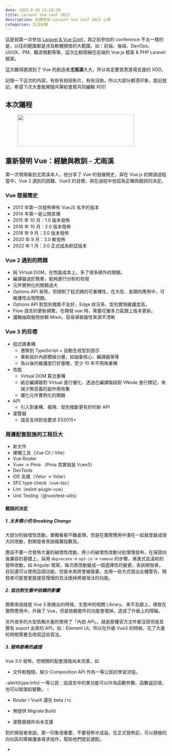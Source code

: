 ```yaml
---
date: 2023-8-20 21:28:28
title: Laravel Vue Conf 2023
description: 紀錄參加 Laravel Vue Conf 2023 心得
categories: 生活紀錄
---
```


這是我第一次參加 [Laravel & Vue Conf](https://laravelconf.tw/agendas)，與之前參加的 conference 不太一樣的是，以往的範圍都是涉及軟體開發的大範圍，如：前端、後端、DevOps、UI/UX、PM、職涯規劃等等，這次比較限縮在前端的 Vue.js 框架 & PHP Laravel 框架。

這次難得邀請到了 Vue 的創造者**尤雨溪**大大，所以肯定要買票進場支援的 XDD。

記錄一下這次的內容，有些有拍投影片，有些沒拍，所以大部分都憑印象，能記就記，希望下次大會能開個共筆給會眾共同編輯 XDD

## 本次議程

<img src="https://i.imgur.com/K4QHa3Q.jpg" height="100" width="100" style="width:85%;display:flex;justify-content:center;margin:auto;"/>

## 重新發明 Vue：經驗與教訓 - 尤雨溪

第一次現場看到尤雨溪本人，他分享了 Vue 的發展簡史，與在 Vue.js 的開源過程當中，Vue 2 遇到的困難、Vue3 的目標，與在過程中他認為正確與錯誤的決定。

### Vue 發展簡史

- 2013 年第一次發佈帶有 VueJS 名字的版本
- 2014 年第一是公開宣傳
- 2015 年 10 月：1.0 版本發佈
- 2016 年 10 月：2.0 版本發佈
- 2018 年 9 月：3.0 版本發佈
- 2020 年 9 月：3.0 軟發佈
- 2022 年 1 月：3.0 正式成為默認版本

### Vue 2 遇到的問題

- 純 Virtual DOM，在性能成本上，多了很多額外的開銷。
- 編譯器過於簡單，能夠進行分析的有限
- 元件實例化的開銷過大
- Options API 易用，但限制了程式碼的可重構性，在大型、長期的應用中，可維護性出現問題。
- Options API 對型別推斷不友好，Edge 狀況多、型別實現維護度高。
- Flow 語言的更新頻繁，在開發 vue 時，需要花蠻多力氣跟上版本更新。
- 邏輯抽取服用依賴 Mixin，容易導致屬性來源不清晰

### Vue 3 的目標

- 程式碼重構
  - 遷移到 TypeScript + 自動生成型別提示
  - 重新設計內部模組分層，如抽象核心、編譯器等等
  - 為以後的維護度打好基礎，至少 10 年不用再重構
- 性能
  - Virtual DOM 算法重構
  - 結合編譯器對 Virtual 進行優化，透過在編譯階段對 VNode 進行標記，來減少無意義的副作用收集
  - 優化元件實例化的開銷
- API
  - 引入對重構、複用、型別推斷更有好的新 API
- 瀏覽器
  - 語言支持對低要求 ES2015+

### 周邊配套設施的工程巨大

- 新文件
- 建構工具（Vue Cli / Vite）
- Vue Router
- Vuex -> Pinia （Pinia 其實就是 Vuex5）
- DevTools
- IDE 支援（Vetur -> Volar）
- SFC type check（vue-tsc）
- Lint（eslint-plugin-vue）
- Unit Testing（@vue/test-utils）

#### 錯誤的決定

##### 1. 太多微小的 Breaking Change

大部分的破壞性改動，單獨看都不難處理，但是在實際應用中湊在一起就會變成很大的改動，對開發者來說複雜指數高。

應該不要一次發佈大量的破壞性改動，將小的破壞性改動分批慢慢發布，在保證向後兼容的基礎上，採用 `deprecate` -> `opt-in` -> `remove` 的步驟，漸進式且溫和的發佈改動，如 Angular 框架，每次將改動變成一個選擇性的變更，告訴開發者，目前還可以使用這個功能，但是未來將會被廢棄，並用一些方式發出此種警告，開發者可能會更能接受慢慢的去汰換掉將被淘汰的功能。

##### 2. 低估對生態中依賴的影響

簡單來說就是 Vue 3 剛推出的時候，生態中的相關 Library，來不及跟上，導致在實際應用中，升級了 Vue，但是依賴套件的功能會壞掉，造成了升級上的障礙。

另外很多的大型依賴大量的使用了「內部 API」，就是那種官方文件都沒寫但是其實有 export 出來的 API，如：Element UI。所以在升級 Vue3 的時候，花了大量的時間需要去改寫這些寫法。

##### 3. 發佈節奏的處理

Vue 3.0 發佈，但相關的配套措施尚未完善，如

- 文件較粗糙，缺少 Composition API 作為一等公民的學習流程。

::alert{type:info}
一等公民：該語言中的某功能可以作為函數參數、函數返回值，也可以賦值給變數。
::

- Router / VueX 還在 beta / rc

- 無提供 Migrate Build

- 瀏覽器插件尚未支援

對於開發者來說，第一印象很重要，不要發佈半成品，在正式發佈前，可以積極的向社區的庫維護者尋求協作，幫助他們提前適配。

- <script setup> 尙未穩定

#### 正確的決定

##### 1. 擁抱 TypeScript

為開發者提供了良好的型別支援，與框架本身的維護性也大大的提升。

##### 2. 堅持 Composition API

`<script setup>` 提昇了開發體驗，也提升了 DX，提升了可維護性與可重構性。提升了邏輯複用性，如 VueUse 這樣的 hook Library。

##### 3. 對開發體驗 DX 持續投入

- Vite 的投入雖然花了很大的成本，但是作為一個 dev server，大大的提升了啟動 dev server 的速度，也從框架中獨立出來，支援其他框架，甚至其他語言。
- 對 Vue 3 的官方文件進行大規模的重寫（超過 50%）與結構調整，提升對文件的重視度。
- Volar：因為 TypeScript 無法支援 Vue SFC 檔案的型別檢查，Volar 工具的投入，帶來的是大幅度地提升了 Vue SFC 的 TypeScript 支援。

### 小總結

整體來說框架的開源更新應兼顧「可重構性」、「大項目的可維護性」、「可複用性」、「開發者體驗」，且在發佈破壞性變動時，應該先發佈一些 `Opt-in` 的版本，來柔性的告訴用戶，未來將要遺棄該功能，如果要跟上更新的話，請找時間重構程式碼。

### 與偶像合照

在下午茶時段的時候，看到在排隊拍照，因為隊伍剛形成還沒有很多人，就趕快加入隊伍中等待拍照 XDD

<img src="https://i.imgur.com/lzOHOz5.jpg" height="100" width="100" style="width:30%;display:flex;justify-content:center;margin:auto;"/>

## 被 Vue 框架耽誤的建構工具 - Vite - 高見龍

Vite 作為一個 dev server 之所以快的原因是 ES Module，不同於 webpack 要把所有程式碼都包成一包後才能啟動 server。加上使用 `esbuild`，提供了更快的建構速度。

之後就開始了 Vite 的源碼探索，感覺因為尤雨溪在台下的關係，龍哥有點太緊張了 XD，可以感覺到他有些不太自信，在看源碼的過程當中有看到 websocket 的應用，以及 cli 邏輯的撰寫與別名的功能，本來期待講到核心的模組地圖，但是時間不夠，就停下來了，有點可惜，只能之後有空再自己去挖原始碼。

## 從 Vorms 出發的一場開源大冒險 - Alex Liu

因為跟 Alex 是同公司，在開演之前有聽過他的簡報並給他一些建議，本來還很擔心他會超時，但是這次表現完全超過練習的時候，講完的時候完美的剩下一分鐘，完全在預期內，而且講話中為了思考而產生的贅詞，這次也減少很多，使用「**停頓取代贅詞**」，並在停頓後切重要點的語句，讓聽的人可以專注並持續接受訊息，不只是誇獎他，也是我需要筆記下來且不斷練習的。

在這個表單驗證套件中我覺得有學習到的觀念是，可以透過對 inject & provider 的封裝，讓 composition API 可以完全脫離元件的父層子層的傳遞，達到開箱即用的方便，也透過封裝 smart component 的封裝，讓表單內的元素，如 input、select、checkbox 等等保留響應屬性，且更方便使用。還有重視開發者可能會使用自己熟悉的第三方驗證庫，來提供一個接口，讓使用者可以自己傳入想要的驗證工具，如 zod, yup, valibot 等等來做驗證，「策略模式」的設計，如 vue 3 對開放編譯器的接口、tanstack query 對 query function 的接口，我認為都是類似的手法，值得學習。

之前有幸為 Vorm 提交了一個 [PR](https://github.com/Mini-ghost/vorms/pull/18)，在此次演講的簡報中有被提到，覺得非常開心。

![](https://i.imgur.com/470M1WZ.jpg)

## 從 MVC 到前後分離的策略 - Erik

來自加坡商鈦坦科技的senior product developer，分享如何把 C# 與前端程式碼耦合的專案，拆解成前後分離。

坦白說抽離的方法超乎我的想像，我的理解是後端出 API 給前端打，然後 client 請求的是前端的 server，但是因為公司的 scrum 機制，需要支援「每個更新都要可以 rollback」、「每兩週都可以發佈更新」，所以將想達成的目標架構，拆分成好幾個單元。

模式是讓前端的每個元件都變成一個獨立的資源，讓 C# 在接到 client 請求之後，對前端 server 請求元件資源，然後在 C# 內拼湊所有前端元件，再送給 client 端。完全顛覆我的想像，讓前端變為 C# 的資源，算是開眼界，原來還有這種做法，只不過因為元件都彼此獨立，所以這樣做還算好做，但是如果元件需要頻繁的交互溝通，就會變得比較複雜。

一個元件使用一個 Vue 實例，切割所有元件的資源，並且透過反向代理，讓存取資源更方便。

另外，Erik 説「scrum 的精神在於頻繁更新，但效率不一定比瀑布流更快」，也讓我對 scrum 有全新看法。

## 開發的未來，Nuxt 3 重新定義開發體驗 - Mike

Mike 這次分享 Nuxt 3 的開發體驗，從 virtual router, plugin, module, env, auto import, 內建 composable, nuxt devtool 等等開箱即用的方便功能做介紹，但因為我本身就是 Nuxt3 的使用者，所以大部分的內容，我在一些專案上都有使用過，較可惜的是沒有聽到更深入的講解，如源碼解析之類的，不過還是很謝謝 Mike 的分享！

## 成為火影還是航海王！？踏上升級與重構的冒險

由 104 的前端工程主管 Alex 來分享如何漸進式的從 Vue2 migrate 到 Vue 3，當中讓我學習到的是當更換工具時，首先最重要的是去了解專案中哪些寫法是被遺棄的，不要取代原本的寫法，而是在專案設定中，使用變數的方式讓舊寫法也可以相容，如：不要去改寫 `$router` 的寫法，而是透過使用 globalProperty 的 $router 變數來讓舊寫法也可以被支援。

```ts
const instance = getCurrentInstance();
instance.appContext.config.globalProperties.$router = useRoute();
```

另外就是與其使用 nvm 來切各個專案，不如使用工具 `remote develop` 設定好各個專案的 docker 環境 + init CLI，讓 code reviewer 或是新成員，可以更簡單、快速的啟動專案。

## 工作坊：使用 Vue3！自己的 UI Framework 自己做

工作坊主要目的就是讓學員分組可以製作一個開源專案，並且發佈到 npm 上，但是時間有限，我跟組員共同開發了一個 [vue3-noti](https://www.npmjs.com/package/vue3-noti) 的套件，是想要嘗試做自己的 Vue3 toast 元件，但是時間真的不太夠，不到一個小時的時間，我們使用 live share extension 共同在我的電腦上的 main 分支共同開發，第一次五個人一起用，沒想到居然沒啥問題，超讚的！

最後因為時間問題，連功能都沒寫完，就急著先發佈了，然後就下課了 XD，所以現在安裝基本上是完全不能用的 XDD，之後有機會來重新製作一個！

接下來是筆記：

### 前期計畫

- Framework 定位，例如是前台高度客製化還是後台
- Framework Name
- 框架要解決的問題

### 開發規劃

- 支援框架版本，如 Vue3
- 是否要向下相容
- 是否要支援其他框架
- 是否要依賴其他套件

### Releases 的準備

- 文件撰寫
- 範例準備
- 測試項目
- 如何宣傳

### 分析一個開源專案

#### 人物

- 作者：專案發起者。
- 擁有者：專案核心主要成員，有權限直接修改專案的管理員。
- 維護者：維護專案與開發，同時參與專案的方向與組織的管例。
- 貢獻者：只要是為專案做出了貢獻的人，包含抖內。
- 社群成員：會積極地參與專案討論的使用者們，表達他們對專案走向的看法。

#### 說明文件

- 協議許可（license）：根據開源定義每個開源專案都必須有個開源許可協議。
- README：就是一個說明說書，通常會解釋專案有何用處，為何發起，以及如何快速入門等
- 貢獻（CONTRIBUTE）：幫助人認識與使用專案，「貢獻」這個文件則是針對想對專案貢獻的人寫的指南
- 行為準則（CODE_OF_CONDUCT）：設定基本規範來約束參與者的行為（非必要），如 lint 規則
- 其他文件：有些專案也許還有其他文件，例如教學、專案規範

#### 社群

- 問題追蹤（issue tracker）：一些專案討論過程，人們討論專案問題的地方
  請求提取（PR）：給人們檢查程式碼、以及相關問題的討論
  即時在線聊天：大部分的專案會使用聊天頻道（Slack, Discord）

### 開始使用 Vite

### 打包格式

| 格式        |     | 說明      |
| ----------- | --- | --------- |
| xxx.cjs     |     | CommonJS  |
| xxx.esm     |     | ES Module |
| xxx.iife.js |     | IIFE 版本 |

### README 撰寫的重點項目

- 項目名稱與一行簡介
- 詳細描述
- 重點功能介紹
- 安裝指南
- 使用範例
- 授權條款
- 聯絡方式與支援
- 感謝

### 精美的 icon 服務

- shidlds.io
- badgen
- nodeICO

### GitHub README Status

### Contrib.rocks 產生參與者頭像

### 文件網站開發 VitePress

### npm 上傳

登入：npm adduser & npm login
上傳：npm publish

每次上傳版本號都不能一樣

## 總結

整體來說此次的 Conf 有學習到東西，也有認識到新朋友，甚至還遇到了前同事，都聊了很多，我想這也是參加 Conference 的大優點吧！

但可能是因為範圍侷限的關係，或是我對這個生態系比較熟悉，我認為沒有之前參加 Conf 給我一連串新知識的震撼體驗。

但是有跟尤雨溪大大拍到照片好像已經值回票價了 XDD

另外希望下次大會能提供共筆連結、提供瓶裝水、會眾的牌子可以使用硬質的 XDD
